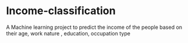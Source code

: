 # Income-classification
A Machine learning project to predict the income of the people based on their age, work nature , education, occupation type
